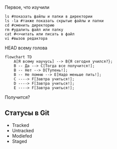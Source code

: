 Первое, что изучили

```
ls #показать файлы и папки в директории
ls -la #также показать скрытые файлы и папки
cd #сменить директорию
rm #удалить файл или папку
cat #<>читать или писать в файл
vi #вызов редактора

```

HEAD всему голова

```mermaid
flowchart TD
    A[Я всему научусь] --> B{Я сегодня учился?};
    B -- Да --> C[Тогда все получится!];
    B -- Нет --> D[Тупень!];
    B -- Не помню --> E[Надо меньше пить!];
    C ----> F[Завтра учиться!];
    D ----> F[Завтра учиться!];
    E ----> F[Завтра учиться!];
```

Получится?

## Статусы в Git

- Tracked
- Untracked
- Modiefed
- Staged


